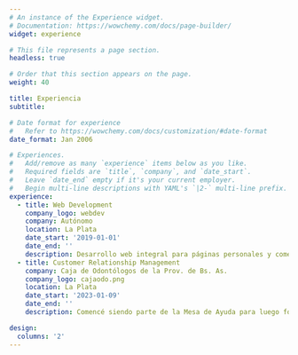 ```yaml
---
# An instance of the Experience widget.
# Documentation: https://wowchemy.com/docs/page-builder/
widget: experience

# This file represents a page section.
headless: true

# Order that this section appears on the page.
weight: 40

title: Experiencia
subtitle:

# Date format for experience
#   Refer to https://wowchemy.com/docs/customization/#date-format
date_format: Jan 2006

# Experiences.
#   Add/remove as many `experience` items below as you like.
#   Required fields are `title`, `company`, and `date_start`.
#   Leave `date_end` empty if it's your current employer.
#   Begin multi-line descriptions with YAML's `|2-` multi-line prefix.
experience:
  - title: Web Development
    company_logo: webdev
    company: Autónomo
    location: La Plata
    date_start: '2019-01-01'
    date_end: ''
    description: Desarrollo web integral para páginas personales y comercios electrónicos locales utilizando WordPress y WooCommerce, haciendo énfasis en SEO y Web Performance.
  - title: Customer Relationship Management
    company: Caja de Odontólogos de la Prov. de Bs. As.
    company_logo: cajaodo.png
    location: La Plata
    date_start: '2023-01-09'
    date_end: ''
    description: Comencé siendo parte de la Mesa de Ayuda para luego formar parte del equipo de trabajo de CRM. Actualmente trabajo en el desarrollo de plataformas para la mejora en la atención a los usuarios de la organización. 

design:
  columns: '2'
---
```


